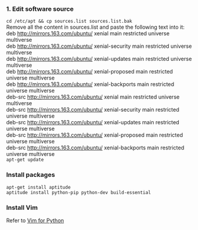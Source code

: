 ### 1. Edit software source
`cd /etc/apt && cp sources.list sources.list.bak`  
Remove all the content in sources.list and paste the following text into it:  
deb http://mirrors.163.com/ubuntu/ xenial main restricted universe multiverse  
deb http://mirrors.163.com/ubuntu/ xenial-security main restricted universe multiverse  
deb http://mirrors.163.com/ubuntu/ xenial-updates main restricted universe multiverse  
deb http://mirrors.163.com/ubuntu/ xenial-proposed main restricted universe multiverse  
deb http://mirrors.163.com/ubuntu/ xenial-backports main restricted universe multiverse  
deb-src http://mirrors.163.com/ubuntu/ xenial main restricted universe multiverse  
deb-src http://mirrors.163.com/ubuntu/ xenial-security main restricted universe multiverse  
deb-src http://mirrors.163.com/ubuntu/ xenial-updates main restricted universe multiverse  
deb-src http://mirrors.163.com/ubuntu/ xenial-proposed main restricted universe multiverse  
deb-src http://mirrors.163.com/ubuntu/ xenial-backports main restricted universe multiverse  
`apt-get update`  

### Install packages
`apt-get install aptitude`  
`aptitude install python-pip python-dev build-essential`

### Install Vim
Refer to [Vim for Python](https://github.com/zhangyulb/python-vim/README.md)
